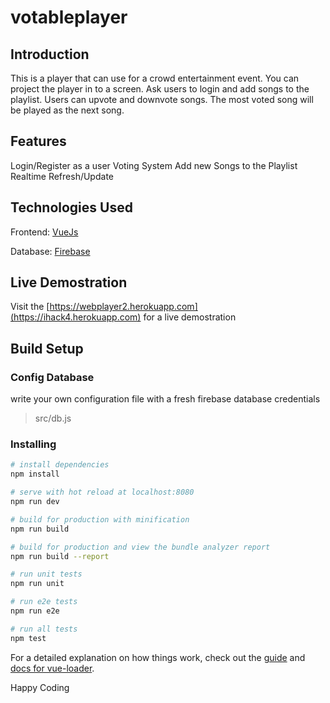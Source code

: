 # votableplayer

## Introduction
This is a player that can use for a crowd entertainment event. You can project the player in to a screen. Ask users to login and add songs to the playlist. Users can upvote and downvote songs. The most voted song will be played as the next song. 

## Features
Login/Register as a user
Voting System
Add new Songs to the Playlist
Realtime Refresh/Update

## Technologies Used
Frontend: [VueJs](https://vuejs.github.com)

Database: [Firebase](https://firebase.google.com)

## Live Demostration
Visit the [https://webplayer2.herokuapp.com](https://ihack4.herokuapp.com) for a live demostration

## Build Setup

### Config Database
write your own configuration file with a fresh firebase database credentials

> src/db.js

### Installing
``` bash
# install dependencies
npm install

# serve with hot reload at localhost:8080
npm run dev

# build for production with minification
npm run build

# build for production and view the bundle analyzer report
npm run build --report

# run unit tests
npm run unit

# run e2e tests
npm run e2e

# run all tests
npm test
```

For a detailed explanation on how things work, check out the [guide](http://vuejs-templates.github.io/webpack/) and [docs for vue-loader](http://vuejs.github.io/vue-loader).
 
Happy Coding
